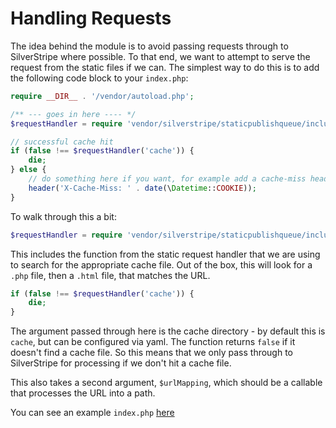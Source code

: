 # Handling Requests

The idea behind the module is to avoid passing requests through to SilverStripe
where possible. To that end, we want to attempt to serve the request from the 
static files if we can. The simplest way to do this is to add the following 
code block to your `index.php`:

```php
require __DIR__ . '/vendor/autoload.php';

/** --- goes in here ---- */
$requestHandler = require 'vendor/silverstripe/staticpublishqueue/includes/staticrequesthandler.php';

// successful cache hit
if (false !== $requestHandler('cache')) {
    die;
} else {
    // do something here if you want, for example add a cache-miss header
    header('X-Cache-Miss: ' . date(\Datetime::COOKIE));
}
```

To walk through this a bit:

```php
$requestHandler = require 'vendor/silverstripe/staticpublishqueue/includes/staticrequesthandler.php';
```

This includes the function from the static request handler that we 
are using to search for the appropriate cache file. Out of the box, 
this will look for a `.php` file, then a `.html` file, that matches 
the URL.

```php
if (false !== $requestHandler('cache')) {
    die;
}
```

The argument passed through here is the cache directory - by default 
this is `cache`, but can be configured via yaml. The function returns 
`false` if it doesn't find a cache file. So this means that we only 
pass through to SilverStripe for processing if we don't hit a cache 
file.

This also takes a second argument, `$urlMapping`, which should be 
a callable that processes the URL into a path.

You can see an example `index.php` [here](docs/examples/index.php)
